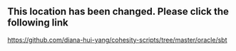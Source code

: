 

## This location has been changed. Please click the following link
https://github.com/diana-hui-yang/cohesity-scripts/tree/master/oracle/sbt
